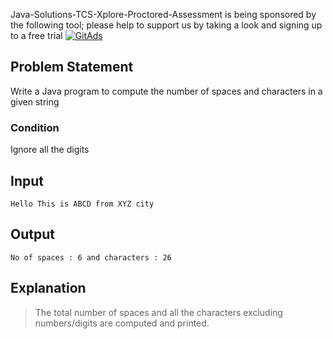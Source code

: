 Java-Solutions-TCS-Xplore-Proctored-Assessment is being sponsored by the following tool; please help to support us by taking a look and signing up to a free trial
<a href="https://tracking.gitads.io/?repo=Java-Solutions-TCS-Xplore-Proctored-Assessment"><img src="https://images.gitads.io/Java-Solutions-TCS-Xplore-Proctored-Assessment" alt="GitAds"/></a>

## Problem Statement

Write a Java program to compute the number of spaces and characters in a given string

### Condition

Ignore all the digits

## Input

    Hello This is ABCD from XYZ city

## Output

    No of spaces : 6 and characters : 26

## Explanation

> The total number of spaces and all the characters excluding numbers/digits are computed and printed.
